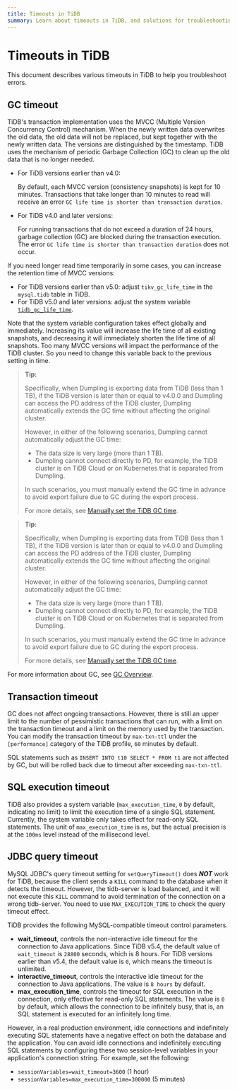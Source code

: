 ```yaml
---
title: Timeouts in TiDB
summary: Learn about timeouts in TiDB, and solutions for troubleshooting errors.
---
```


# Timeouts in TiDB

This document describes various timeouts in TiDB to help you troubleshoot errors.

## GC timeout

TiDB's transaction implementation uses the MVCC (Multiple Version Concurrency Control) mechanism. When the newly written data overwrites the old data, the old data will not be replaced, but kept together with the newly written data. The versions are distinguished by the timestamp. TiDB uses the mechanism of periodic Garbage Collection (GC) to clean up the old data that is no longer needed.

- For TiDB versions earlier than v4.0:

    By default, each MVCC version (consistency snapshots) is kept for 10 minutes. Transactions that take longer than 10 minutes to read will receive an error `GC life time is shorter than transaction duration`.

- For TiDB v4.0 and later versions:

    For running transactions that do not exceed a duration of 24 hours, garbage collection (GC) are blocked during the transaction execution. The error `GC life time is shorter than transaction duration` does not occur.

If you need longer read time temporarily in some cases, you can increase the retention time of MVCC versions:

- For TiDB versions earlier than v5.0: adjust `tikv_gc_life_time` in the `mysql.tidb` table in TiDB.
- For TiDB v5.0 and later versions: adjust the system variable [`tidb_gc_life_time`](/system-variables.md#tidb_gc_life_time-new-in-v50).

Note that the system variable configuration takes effect globally and immediately. Increasing its value will increase the life time of all existing snapshots, and decreasing it will immediately shorten the life time of all snapshots. Too many MVCC versions will impact the performance of the TiDB cluster. So you need to change this variable back to the previous setting in time.

<CustomContent platform="tidb">

> **Tip:**
>
> Specifically, when Dumpling is exporting data from TiDB (less than 1 TB), if the TiDB version is later than or equal to v4.0.0 and Dumpling can access the PD address of the TiDB cluster, Dumpling automatically extends the GC time without affecting the original cluster.
>
> However, in either of the following scenarios, Dumpling cannot automatically adjust the GC time:
>
> - The data size is very large (more than 1 TB).
> - Dumpling cannot connect directly to PD, for example, the TiDB cluster is on TiDB Cloud or on Kubernetes that is separated from Dumpling.
>
> In such scenarios, you must manually extend the GC time in advance to avoid export failure due to GC during the export process.
>
> For more details, see [Manually set the TiDB GC time](/dumpling-overview.md#manually-set-the-tidb-gc-time).

</CustomContent>

<CustomContent platform="tidb-cloud">

> **Tip:**
>
> Specifically, when Dumpling is exporting data from TiDB (less than 1 TB), if the TiDB version is later than or equal to v4.0.0 and Dumpling can access the PD address of the TiDB cluster, Dumpling automatically extends the GC time without affecting the original cluster.
>
> However, in either of the following scenarios, Dumpling cannot automatically adjust the GC time:
>
> - The data size is very large (more than 1 TB).
> - Dumpling cannot connect directly to PD, for example, the TiDB cluster is on TiDB Cloud or on Kubernetes that is separated from Dumpling.
>
> In such scenarios, you must manually extend the GC time in advance to avoid export failure due to GC during the export process.
>
> For more details, see [Manually set the TiDB GC time](https://docs.pingcap.com/tidb/stable/dumpling-overview#manually-set-the-tidb-gc-time).

</CustomContent>

For more information about GC, see [GC Overview](/garbage-collection-overview.md).

## Transaction timeout

GC does not affect ongoing transactions. However, there is still an upper limit to the number of pessimistic transactions that can run, with a limit on the transaction timeout and a limit on the memory used by the transaction. You can modify the transaction timeout by `max-txn-ttl` under the `[performance]` category of the TiDB profile, `60` minutes by default.

SQL statements such as `INSERT INTO t10 SELECT * FROM t1` are not affected by GC, but will be rolled back due to timeout after exceeding `max-txn-ttl`.

## SQL execution timeout

TiDB also provides a system variable (`max_execution_time`, `0` by default, indicating no limit) to limit the execution time of a single SQL statement. Currently, the system variable only takes effect for read-only SQL statements. The unit of `max_execution_time` is `ms`, but the actual precision is at the `100ms` level instead of the millisecond level.

## JDBC query timeout

MySQL JDBC's query timeout setting for `setQueryTimeout()` does **_NOT_** work for TiDB, because the client sends a `KILL` command to the database when it detects the timeout. However, the tidb-server is load balanced, and it will not execute this `KILL` command to avoid termination of the connection on a wrong tidb-server. You need to use `MAX_EXECUTION_TIME` to check the query timeout effect.

TiDB provides the following MySQL-compatible timeout control parameters.

- **wait_timeout**, controls the non-interactive idle timeout for the connection to Java applications. Since TiDB v5.4, the default value of `wait_timeout` is `28800` seconds, which is 8 hours. For TiDB versions earlier than v5.4, the default value is `0`, which means the timeout is unlimited.
- **interactive_timeout**, controls the interactive idle timeout for the connection to Java applications. The value is `8 hours` by default.
- **max_execution_time**, controls the timeout for SQL execution in the connection, only effective for read-only SQL statements. The value is `0` by default, which allows the connection to be infinitely busy, that is, an SQL statement is executed for an infinitely long time.

However, in a real production environment, idle connections and indefinitely executing SQL statements have a negative effect on both the database and the application. You can avoid idle connections and indefinitely executing SQL statements by configuring these two session-level variables in your application's connection string. For example, set the following:

- `sessionVariables=wait_timeout=3600` (1 hour)
- `sessionVariables=max_execution_time=300000` (5 minutes)
